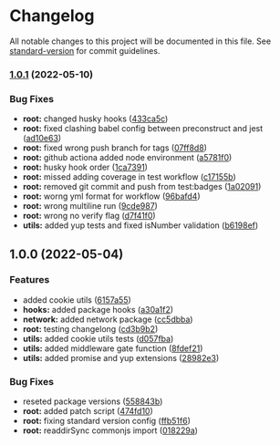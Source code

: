 # Changelog

All notable changes to this project will be documented in this file. See [standard-version](https://github.com/conventional-changelog/standard-version) for commit guidelines.

### [1.0.1](https://github.com/mrmilu/front_web_mrmilu/compare/v1.0.0...v1.0.1) (2022-05-10)


### Bug Fixes

* **root:** changed husky hooks ([433ca5c](https://github.com/mrmilu/front_web_mrmilu/commit/433ca5cc1b0e61569bc230315745fddff3079d52))
* **root:** fixed clashing babel config between preconstruct and jest ([ad10e63](https://github.com/mrmilu/front_web_mrmilu/commit/ad10e639b8dd09e013fad9f6af3768739b73c20a))
* **root:** fixed wrong push branch for tags ([07ff8d8](https://github.com/mrmilu/front_web_mrmilu/commit/07ff8d89c8bfcf1e261bcaf6bfd00a09179b5ab1))
* **root:** github actiona added node environment ([a5781f0](https://github.com/mrmilu/front_web_mrmilu/commit/a5781f0608924cf9ae8e4fb9212da725fe6b20f7))
* **root:** husky hook order ([1ca7391](https://github.com/mrmilu/front_web_mrmilu/commit/1ca73915ed5fab5ecc98da75b74976f6a2e57ad5))
* **root:** missed adding coverage in test workflow ([c17155b](https://github.com/mrmilu/front_web_mrmilu/commit/c17155ba3e5252e749f7004bbc5fb16402184d8d))
* **root:** removed git commit and push from test:badges ([1a02091](https://github.com/mrmilu/front_web_mrmilu/commit/1a0209148cf1f35dd4b6b3cc35f17b874baab0b3))
* **root:** worng yml format for workflow ([96bafd4](https://github.com/mrmilu/front_web_mrmilu/commit/96bafd47cd3c22c824bf878603ffad423e80d170))
* **root:** wrong multiline run ([9cde987](https://github.com/mrmilu/front_web_mrmilu/commit/9cde9873bdb3a294b44023f43bfa99bece2eb3e3))
* **root:** wrong no verify flag ([d7f41f0](https://github.com/mrmilu/front_web_mrmilu/commit/d7f41f05c56fc42669bd61a786ad676b42e48f1e))
* **utils:** added yup tests and fixed isNumber validation ([b6198ef](https://github.com/mrmilu/front_web_mrmilu/commit/b6198ef34c0974ac642c7209e8ad63e0abb93075))

## 1.0.0 (2022-05-04)

### Features

- added cookie utils ([6157a55](https://github.com/mrmilu/front_web_mrmilu/commit/6157a559fa6334dfa1a83192cce8386d5a858dbc))
- **hooks:** added package hooks ([a30a1f2](https://github.com/mrmilu/front_web_mrmilu/commit/a30a1f241a4e9ef3aeda6dfafa0c1a572ed1ef5a))
- **network:** added network package ([cc5dbba](https://github.com/mrmilu/front_web_mrmilu/commit/cc5dbba45e555f8a2fbbdfe1ad23f2ebebe2915a))
- **root:** testing changelong ([cd3b9b2](https://github.com/mrmilu/front_web_mrmilu/commit/cd3b9b29eda7b7ac7bfd37428ea3aeed02bcfca0))
- **utils:** added cookie utils tests ([d057fba](https://github.com/mrmilu/front_web_mrmilu/commit/d057fbae427986d973e2a13a5bd3179e4595c25f))
- **utils:** added middleware gate function ([8fdef21](https://github.com/mrmilu/front_web_mrmilu/commit/8fdef21cd061c42d35304b47544bc49ed0cae58d))
- **utils:** added promise and yup extensions ([28982e3](https://github.com/mrmilu/front_web_mrmilu/commit/28982e353d84ba95dd6bb1285b5d9f6707cf6c1e))

### Bug Fixes

- reseted package versions ([558843b](https://github.com/mrmilu/front_web_mrmilu/commit/558843b08334c8db38e32b36791f17af3507bcb0))
- **root:** added patch script ([474fd10](https://github.com/mrmilu/front_web_mrmilu/commit/474fd102a08cc62d02fd738838008dcd540b2b70))
- **root:** fixing standard version config ([ffb51f6](https://github.com/mrmilu/front_web_mrmilu/commit/ffb51f667c78afa8711cb487e5f72490e0f6eebc))
- **root:** readdirSync commonjs import ([018229a](https://github.com/mrmilu/front_web_mrmilu/commit/018229a9e59fe15d91484cb5ab374f9640b70e18))

